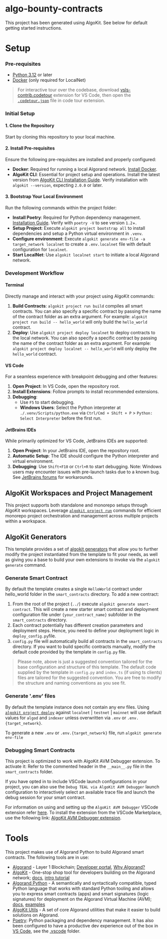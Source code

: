 # algo-bounty-contracts

This project has been generated using AlgoKit. See below for default getting started instructions.

# Setup

### Pre-requisites

- [Python 3.12](https://www.python.org/downloads/) or later
- [Docker](https://www.docker.com/) (only required for LocalNet)

> For interactive tour over the codebase, download [vsls-contrib.codetour](https://marketplace.visualstudio.com/items?itemName=vsls-contrib.codetour) extension for VS Code, then open the [`.codetour.json`](./.tours/getting-started-with-your-algokit-project.tour) file in code tour extension.

### Initial Setup

#### 1. Clone the Repository
Start by cloning this repository to your local machine.

#### 2. Install Pre-requisites
Ensure the following pre-requisites are installed and properly configured:

- **Docker**: Required for running a local Algorand network. [Install Docker](https://www.docker.com/).
- **AlgoKit CLI**: Essential for project setup and operations. Install the latest version from [AlgoKit CLI Installation Guide](https://github.com/algorandfoundation/algokit-cli#install). Verify installation with `algokit --version`, expecting `2.0.0` or later.

#### 3. Bootstrap Your Local Environment
Run the following commands within the project folder:

- **Install Poetry**: Required for Python dependency management. [Installation Guide](https://python-poetry.org/docs/#installation). Verify with `poetry -V` to see version `1.2`+.
- **Setup Project**: Execute `algokit project bootstrap all` to install dependencies and setup a Python virtual environment in `.venv`.
- **Configure environment**: Execute `algokit generate env-file -a target_network localnet` to create a `.env.localnet` file with default configuration for `localnet`.
- **Start LocalNet**: Use `algokit localnet start` to initiate a local Algorand network.

### Development Workflow

#### Terminal
Directly manage and interact with your project using AlgoKit commands:

1. **Build Contracts**: `algokit project run build` compiles all smart contracts. You can also specify a specific contract by passing the name of the contract folder as an extra argument.
For example: `algokit project run build -- hello_world` will only build the `hello_world` contract.
2. **Deploy**: Use `algokit project deploy localnet` to deploy contracts to the local network. You can also specify a specific contract by passing the name of the contract folder as an extra argument.
For example: `algokit project deploy localnet -- hello_world` will only deploy the `hello_world` contract.

#### VS Code 
For a seamless experience with breakpoint debugging and other features:

1. **Open Project**: In VS Code, open the repository root.
2. **Install Extensions**: Follow prompts to install recommended extensions.
3. **Debugging**:
   - Use `F5` to start debugging.
   - **Windows Users**: Select the Python interpreter at `./.venv/Scripts/python.exe` via `Ctrl/Cmd + Shift + P` > `Python: Select Interpreter` before the first run.

#### JetBrains IDEs
While primarily optimized for VS Code, JetBrains IDEs are supported:

1. **Open Project**: In your JetBrains IDE, open the repository root.
2. **Automatic Setup**: The IDE should configure the Python interpreter and virtual environment.
3. **Debugging**: Use `Shift+F10` or `Ctrl+R` to start debugging. Note: Windows users may encounter issues with pre-launch tasks due to a known bug. See [JetBrains forums](https://youtrack.jetbrains.com/issue/IDEA-277486/Shell-script-configuration-cannot-run-as-before-launch-task) for workarounds.

## AlgoKit Workspaces and Project Management
This project supports both standalone and monorepo setups through AlgoKit workspaces. Leverage [`algokit project run`](https://github.com/algorandfoundation/algokit-cli/blob/main/docs/features/project/run.md) commands for efficient monorepo project orchestration and management across multiple projects within a workspace.

## AlgoKit Generators

This template provides a set of [algokit generators](https://github.com/algorandfoundation/algokit-cli/blob/main/docs/features/generate.md) that allow you to further modify the project instantiated from the template to fit your needs, as well as giving you a base to build your own extensions to invoke via the `algokit generate` command.

### Generate Smart Contract 

By default the template creates a single `HelloWorld` contract under hello_world folder in the `smart_contracts` directory. To add a new contract:

1. From the root of the project (`../`) execute `algokit generate smart-contract`. This will create a new starter smart contract and deployment configuration file under `{your_contract_name}` subfolder in the `smart_contracts` directory.
2. Each contract potentially has different creation parameters and deployment steps. Hence, you need to define your deployment logic in `deploy_config.py`file.
3. `config.py` file will automatically build all contracts in the `smart_contracts` directory. If you want to build specific contracts manually, modify the default code provided by the template in `config.py` file.

> Please note, above is just a suggested convention tailored for the base configuration and structure of this template. The default code supplied by the template in `config.py` and `index.ts` (if using ts clients) files are tailored for the suggested convention. You are free to modify the structure and naming conventions as you see fit.

### Generate '.env' files

By default the template instance does not contain any env files. Using [`algokit project deploy`](https://github.com/algorandfoundation/algokit-cli/blob/main/docs/features/project/deploy.md) against `localnet` | `testnet` | `mainnet` will use default values for `algod` and `indexer` unless overwritten via `.env` or `.env.{target_network}`. 

To generate a new `.env` or `.env.{target_network}` file, run `algokit generate env-file`

### Debugging Smart Contracts

This project is optimized to work with AlgoKit AVM Debugger extension. To activate it:
Refer to the commented header in the `__main__.py` file in the `smart_contracts` folder.

If you have opted in to include VSCode launch configurations in your project, you can also use the `Debug TEAL via AlgoKit AVM Debugger` launch configuration to interactively select an available trace file and launch the debug session for your smart contract.

For information on using and setting up the `AlgoKit AVM Debugger` VSCode extension refer [here](https://github.com/algorandfoundation/algokit-avm-vscode-debugger). To install the extension from the VSCode Marketplace, use the following link: [AlgoKit AVM Debugger extension](https://marketplace.visualstudio.com/items?itemName=algorandfoundation.algokit-avm-vscode-debugger).

# Tools

This project makes use of Algorand Python to build Algorand smart contracts. The following tools are in use:

- [Algorand](https://www.algorand.com/) - Layer 1 Blockchain; [Developer portal](https://dev.algorand.co/), [Why Algorand?](https://dev.algorand.co/getting-started/why-algorand/)
- [AlgoKit](https://github.com/algorandfoundation/algokit-cli) - One-stop shop tool for developers building on the Algorand network; [docs](https://github.com/algorandfoundation/algokit-cli/blob/main/docs/algokit.md), [intro tutorial](https://github.com/algorandfoundation/algokit-cli/blob/main/docs/tutorials/intro.md)
- [Algorand Python](https://github.com/algorandfoundation/puya) - A semantically and syntactically compatible, typed Python language that works with standard Python tooling and allows you to express smart contracts (apps) and smart signatures (logic signatures) for deployment on the Algorand Virtual Machine (AVM); [docs](https://github.com/algorandfoundation/puya), [examples](https://github.com/algorandfoundation/puya/tree/main/examples)
- [AlgoKit Utils](https://github.com/algorandfoundation/algokit-utils-py) - A set of core Algorand utilities that make it easier to build solutions on Algorand.
- [Poetry](https://python-poetry.org/): Python packaging and dependency management.
It has also been configured to have a productive dev experience out of the box in [VS Code](https://code.visualstudio.com/), see the [.vscode](./.vscode) folder.

